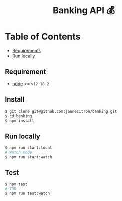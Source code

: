 <div align="center">
<h1>Banking API 💰</h1>
</div>

# Table of Contents

- [Requirements](#requirement)
- [Run locally](#run-locally)

## Requirement

- [node](https://nodejs.org/en/) >= `v12.18.2`

## Install

```bash
$ git clone git@github.com:jaunecitron/banking.git
$ cd banking
$ npm install
```

## Run locally

```bash
$ npm run start:local
# Watch mode
$ npm run start:watch
```

## Test

```bash
$ npm test
# TDD
$ npm run test:watch
```
